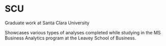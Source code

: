 # SCU
Graduate work at Santa Clara University

Showcases various types of analyses completed while studying in the MS Business Analytics program at the Leavey School of Business.  
